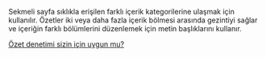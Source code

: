 ﻿Sekmeli sayfa sıklıkla erişilen farklı içerik kategorilerine ulaşmak için kullanılır. Özetler iki veya daha fazla içerik bölmesi arasında gezintiyi sağlar ve içeriğin farklı bölümlerini düzenlemek için metin başlıklarını kullanır.

[Özet denetimi sizin için uygun mu?](https://docs.microsoft.com/en-us/windows/uwp/design/controls-and-patterns/pivot)
